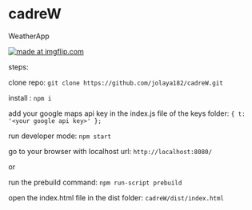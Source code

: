 # cadreW

WeatherApp

<a href="https://imgflip.com/gif/3l0j0e"><img src="https://i.imgflip.com/3l0j0e.gif" title="made at imgflip.com"/></a>

steps:

clone repo: `git clone https://github.com/jolaya182/cadreW.git`

install : `npm i`

add your google maps api key in the index.js file of the keys folder: `{ t: '<your google api key>' };`

run developer mode: `npm start`

go to your browser with localhost url: `http://localhost:8080/`

or 

run the prebuild command: `npm run-script prebuild`

open the index.html file in the dist folder: `cadreW/dist/index.html`

